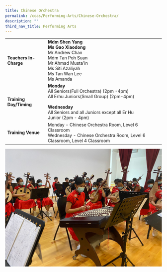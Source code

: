 ```yaml
---
title: Chinese Orchestra
permalink: /ccas/Performing-Arts/Chinese-Orchestra/
description: ""
third_nav_title: Performing Arts
---
```

| | |
| --- | ---|
| **Teachers In-Charge** |**Mdm Shen Yang**<br>**Ms Gao Xiaodong**<br>Mr Andrew Chan<br>Mdm Tan Poh Suan<br>Mr Ahmad Musta'in<br>Ms Siti Azaliyah<br>Ms Tan Wan Lee<br>Ms Amanda
|**Training Day/Timing**|**Monday**&nbsp;<br>All Seniors(Full Orchestra) (2pm -4pm)&nbsp;<br>All Erhu Juniors(Small Group) (2pm-4pm)<br><br>**Wednesday**<br>All Seniors and all Juniors&nbsp;except all Er Hu Junior&nbsp;(2pm - 4pm)
|**Training Venue**|Monday - Chinese Orchestra Room, Level 6 Classroom<br>Wednesday - Chinese Orchestra Room, Level 6 Classroom, Level 4 Classroom

![](/images/co2023.jpeg)